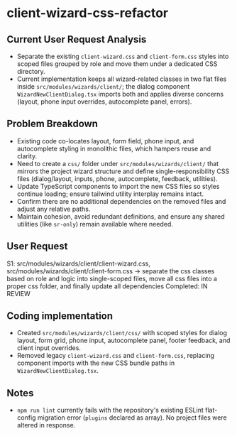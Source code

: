 # client-wizard-css-refactor

## Current User Request Analysis
- Separate the existing `client-wizard.css` and `client-form.css` styles into scoped files grouped by role and move them under a dedicated CSS directory.
- Current implementation keeps all wizard-related classes in two flat files inside `src/modules/wizards/client/`; the dialog component `WizardNewClientDialog.tsx` imports both and applies diverse concerns (layout, phone input overrides, autocomplete panel, errors).

## Problem Breakdown
- Existing code co-locates layout, form field, phone input, and autocomplete styling in monolithic files, which hampers reuse and clarity.
- Need to create a `css/` folder under `src/modules/wizards/client/` that mirrors the project wizard structure and define single-responsibility CSS files (dialog/layout, inputs, phone, autocomplete, feedback, utilities).
- Update TypeScript components to import the new CSS files so styles continue loading; ensure tailwind utility interplay remains intact.
- Confirm there are no additional dependencies on the removed files and adjust any relative paths.
- Maintain cohesion, avoid redundant definitions, and ensure any shared utilities (like `sr-only`) remain available where needed.

## User Request
S1: src/modules/wizards/client/client-wizard.css, src/modules/wizards/client/client-form.css -> separate the css classes based on role and logic into single-scoped files, move all css files into a proper css folder, and finally update all dependencies
Completed: IN REVIEW

## Coding implementation
- Created `src/modules/wizards/client/css/` with scoped styles for dialog layout, form grid, phone input, autocomplete panel, footer feedback, and client input overrides.
- Removed legacy `client-wizard.css` and `client-form.css`, replacing component imports with the new CSS bundle paths in `WizardNewClientDialog.tsx`.

## Notes
- `npm run lint` currently fails with the repository's existing ESLint flat-config migration error (`plugins` declared as array). No project files were altered in response.
